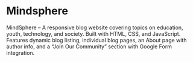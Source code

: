 # Mindsphere
MindSphere – A responsive blog website covering topics on education, youth, technology, and society. Built with HTML, CSS, and JavaScript. Features dynamic blog listing, individual blog pages, an About page with author info, and a “Join Our Community” section with Google Form integration.
